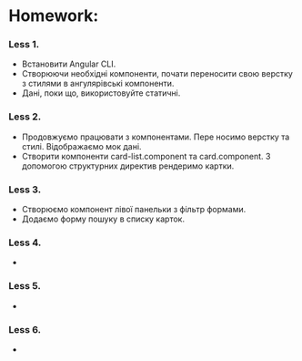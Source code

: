 # Homework:
### Less 1.
- Встановити Angular CLI.
- Створюючи необхідні компоненти, почати переносити свою верстку з стилями в ангулярівські компоненти.
- Дані, поки що, використовуйте статичні.

### Less 2.
- Продовжуємо працювати з компонентами. Пере носимо верстку та стилі. Відображаємо мок дані.
- Створити компоненти card-list.component та card.component. З допомогою структурних директив рендеримо картки.

### Less 3.
- Створюємо компонент лівої панельки з фільтр формами.
- Додаємо форму пошуку в списку карток.

### Less 4.
- 

### Less 5.
- 

### Less 6.
- 
